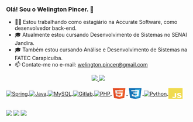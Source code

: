 ### Olá! Sou o Welington Pincer. 👋

- 👨‍💻 Estou trabalhando como estagiário na Accurate Software, como desenvolvedor back-end. 
- 🎓 Atualmente estou cursando Desenvolvimento de Sistemas no SENAI Jandira.
- 🎓 Também estou cursando Análise e Desenvolvimento de Sistemas na FATEC Carapicuíba. 
- 📫 Contate-me no e-mail: welington.pincer@gmail.com

<div align="center">
  <a href="https://github.com/pinceru">
  <img height="180em" src="https://github-readme-stats.vercel.app/api?username=pinceru&show_icons=true&theme=dark&include_all_commits=true&count_private=true"/>
  <img height="180em" src="https://github-readme-stats.vercel.app/api/top-langs/?username=pinceru&layout=compact&langs_count=7&theme=dark"/>
</div>

 <div style="display: inline_block"><br>
   <img align="center" alt="Spring" height="30" width="35" src="https://cdn.jsdelivr.net/gh/devicons/devicon/icons/spring/spring-original.svg" />
   <img align="center" alt="Java" height="30" width="35" src="https://cdn.jsdelivr.net/gh/devicons/devicon/icons/java/java-original-wordmark.svg"/>
   <img align="center" alt="MySQL" height="30" width="35" src="https://cdn.jsdelivr.net/gh/devicons/devicon/icons/mysql/mysql-original.svg"/>
   <img align="center" alt="Gitlab" height="30" width="35" src="https://cdn.jsdelivr.net/gh/devicons/devicon/icons/gitlab/gitlab-original.svg"/>
   <img align="center" alt="PHP" height="30" width="35"  src="https://cdn-icons-png.flaticon.com/512/919/919830.png">
   <img align="center" alt="HTML" height="30" width="40" src="https://raw.githubusercontent.com/devicons/devicon/master/icons/html5/html5-original.svg">
   <img align="center" alt="CSS" height="30" width="40" src="https://raw.githubusercontent.com/devicons/devicon/master/icons/css3/css3-original.svg">
   <img align="center" alt="Python" height="30" width="35" src="https://cdn.jsdelivr.net/gh/devicons/devicon/icons/python/python-original.svg" />
   <img align="center" alt="Js" height="30" width="40" src="https://raw.githubusercontent.com/devicons/devicon/master/icons/javascript/javascript-plain.svg">
                                                                                                                                          
</div>

##
   
<div> 
  <a href="" target="_blank"><img src="https://img.shields.io/badge/Discord-7289DA?style=for-the-badge&logo=discord&logoColor=white" target="_blank"></a> 
  <a href = "mailto:welington.pincer@gmail.com"><img src="https://img.shields.io/badge/-Gmail-%23333?style=for-the-badge&logo=gmail&logoColor=white" target="_blank"></a>
  <a href="" target="_blank"><img src="https://img.shields.io/badge/-LinkedIn-%230077B5?style=for-the-badge&logo=linkedin&logoColor=white" target="_blank"></a> 
</div>
  
